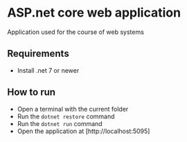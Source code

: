 # ASP.net core web application  
Application used for the course of web systems

## Requirements

- Install .net 7 or newer

## How to run 
- Open a terminal with the current folder
- Run the `dotnet restore` command
- Run the `dotnet run` command
- Open the application at [http://localhost:5095]
